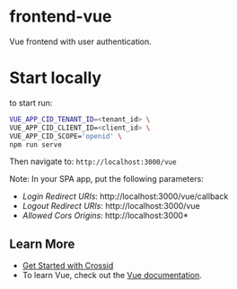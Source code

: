 # frontend-vue

Vue frontend with user authentication.

# Start locally

to start run:

```bash
VUE_APP_CID_TENANT_ID=<tenant_id> \
VUE_APP_CID_CLIENT_ID=<client_id> \
VUE_APP_CID_SCOPE='openid' \
npm run serve
```

Then navigate to: `http://localhost:3000/vue`

Note: In your SPA app, put the following parameters:

- _Login Redirect URIs_: http://localhost:3000/vue/callback
- _Logout Redirect URIs_: http://localhost:3000/vue
- _Allowed Cors Origins_: http://localhost:3000\*

## Learn More

- [Get Started with Crossid](https://developer.crossid.io/docs/guides/get-started)
- To learn Vue, check out the [Vue documentation](https://vuejs.org/).
